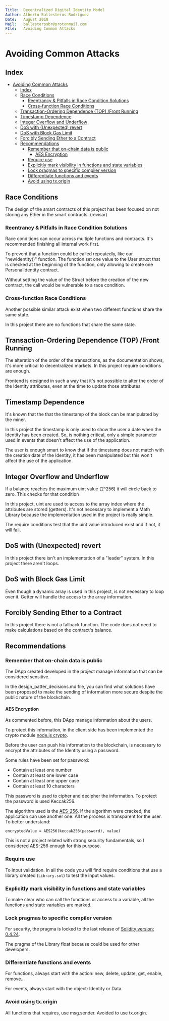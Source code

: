 ```yaml
---
Title:  Decentralized Digital Identity Model
Author: Alberto Ballesteros Rodríguez
Date:   August 2018
Mail:   ballesterosbr@protonmail.com
FIle:   Avoiding Common Attacks
---
```


Avoiding Common Attacks
===

## Index
- [Avoiding Common Attacks](#avoiding-common-attacks)
	- [Index](#index)
	- [Race Conditions](#race-conditions)
		- [Reentrancy & Pitfalls in Race Condition Solutions](#reentrancy--pitfalls-in-race-condition-solutions)
		- [Cross-function Race Conditions](#cross-function-race-conditions)
	- [Transaction-Ordering Dependence (TOP) /Front Running](#transaction-ordering-dependence-top-front-running)
	- [Timestamp Dependence](#timestamp-dependence)
	- [Integer Overflow and Underflow](#integer-overflow-and-underflow)
	- [DoS with (Unexpected) revert](#dos-with-unexpected-revert)
	- [DoS with Block Gas Limit](#dos-with-block-gas-limit)
	- [Forcibly Sending Ether to a Contract](#forcibly-sending-ether-to-a-contract)
	- [Recommendations](#recommendations)
		- [Remember that on-chain data is public](#remember-that-on-chain-data-is-public)
			- [AES Encryption](#aes-encryption)
		- [Require use](#require-use)
		- [Explicitly mark visibility in functions and state variables](#explicitly-mark-visibility-in-functions-and-state-variables)
		- [Lock pragmas to specific compiler version](#lock-pragmas-to-specific-compiler-version)
		- [Differentiate functions and events](#differentiate-functions-and-events)
		- [Avoid using tx.origin](#avoid-using-txorigin)

## Race Conditions

The design of the smart contracts of this project has been focused on not storing any Ether in the smart contracts. (revisar)

### Reentrancy & Pitfalls in Race Condition Solutions

Race conditions can occur across multiple functions and contracts. It's recommended finishing all internal work first.

To prevent that a function could be called repeatedly, like our "newIdentity()" function. The function set one value to the User struct that is checked at the beginning of the function, only allowing to create one PersonalIdentity contract.

Without setting the value of the Struct before the creation of the new contract, the call would be vulnerable to a race condition.

### Cross-function Race Conditions

Another possible similar attack exist when two different functions share the same state. 

In this project there are no functions that share the same state.

## Transaction-Ordering Dependence (TOP) /Front Running

The alteration of the order of the transactions, as the documentation shows, it's more critical to decentralized markets. In this project require conditions are enough.

Frontend is designed in such a way that it's not possible to alter the order of the Identity attributes, even at the time to update those attributes.

## Timestamp Dependence

It's known that the that the timestamp of the block can be manipulated by the miner.

In this project the timestamp is only used to show the user a date when the Identity has been created. So, is nothing critical, only a simple parameter used in events that doesn't affect the use of the application.

The user is enough smart to know that if the timestamp does not match with the creation date of the Identity, it has been manipulated but this won't affect the use of the application.

## Integer Overflow and Underflow

If a balance reaches the maximum uint value (2^256) it will circle back to zero. This checks for that condition

In this project, uint are used to access to the array index where the attributes are stored (getters). It's not necessary to implement a Math Library because the implementation used in the project is really simple.

The require conditions test that the uint value introduced exist and if not, it will fail.

## DoS with (Unexpected) revert

In this project there isn't an implementation of a "leader" system.
In this project there aren't loops.

## DoS with Block Gas Limit

Even though a dynamic array is used in this project, is not necessary to loop over it. Getter will handle the access to the array information.

## Forcibly Sending Ether to a Contract

In this project there is not a fallback function.
The code does not need to make calculations based on the contract's balance.

## Recommendations

### Remember that on-chain data is public

The DApp created developed in the project manage information that can be considered sensitive.

In the design_patter_decisions.md file, you can find what solutions have been proposed to make the sending of information more secure despite the public nature of the blockchain.

#### AES Encryption

As commented before, this DApp manage information about the users.

To protect this information, in the client side has been implemented the crypto module [node.js crypto](https://nodejs.org/api/crypto.html).

Before the user can push his information to the blockchain, is necessary to encrypt the attributes of the Identity using a password.

Some rules have been set for password:
- Contain at least one number
- Contain at least one lower case
- Contain at least one upper case
- Contain at least 10 characters

This password is used to cipher and decipher the information. To protect the password is used Keccak256.

The algorithm used is the [AES-256](https://en.wikipedia.org/wiki/Advanced_Encryption_Standard). If the algorithm were cracked, the application can use another one. All the process is transparent for the user. To better understand:
```
encryptedValue = AES256(keccak256(password), value)
```

This is not a project related with strong security fundamentals, so I considered AES-256 enough for this purpose.

### Require use

To input validation. In all the code you will find require conditions that use a library created (`Library.sol`) to test the input values.

### Explicitly mark visibility in functions and state variables

To make clear who can call the functions or access to a variable, all the functions and state variables are marked.

### Lock pragmas to specific compiler version

For security, the pragma is locked to the last release of [Solidity version: 0.4.24](https://github.com/ethereum/solidity/releases).

The pragma of the Library float because could be used for other developers.

### Differentiate functions and events

For functions, always start with the action: new, delete, update, get, enable, remove...

For events, always start with the object: Identity or Data.

### Avoid using tx.origin

All functions that requires, use msg.sender. Avoided to use tx.origin.